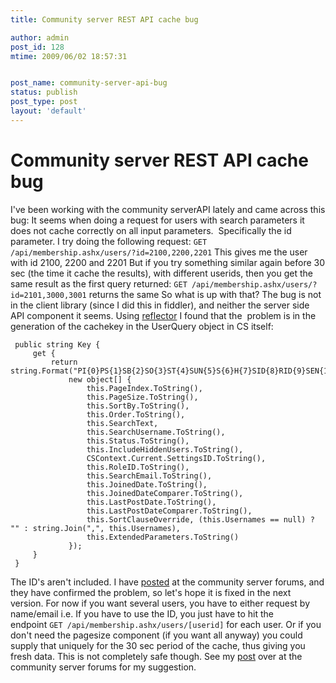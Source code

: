 ```yaml
---
title: Community server REST API cache bug

author: admin
post_id: 128
mtime: 2009/06/02 18:57:31


post_name: community-server-api-bug
status: publish
post_type: post
layout: 'default'
---
```


# Community server REST API cache bug

I've been working with the community serverAPI lately and came across this bug: It seems when doing a request for users with search parameters it does not cache correctly on all input parameters.  Specifically the id parameter. I try doing the following request: `GET /api/membership.ashx/users/?id=2100,2200,2201` This gives me the user with id 2100, 2200 and 2201 But if you try something similar again before 30 sec (the time it cache the results), with different userids, then you get the same result as the first query returned: `GET /api/membership.ashx/users/?id=2101,3000,3001` returns the same So what is up with that? The bug is not in the client library (since I did this in fiddler), and neither the server side API component it seems. Using [reflector](http://www.red-gate.com/products/reflector/) I found that the  problem is in the generation of the cachekey in the UserQuery object in CS itself: 
```
 public string Key {
	 get {
		 return string.Format("PI{0}PS{1}SB{2}SO{3}ST{4}SUN{5}S{6}H{7}SID{8}RID{9}SEN{10}JD{11}JC{12}PD{13}PC{14}SCO{15}UN{16}EP{17}",
			 new object[] {
				 this.PageIndex.ToString(),
				 this.PageSize.ToString(),
				 this.SortBy.ToString(),
				 this.Order.ToString(),
				 this.SearchText,
				 this.SearchUsername.ToString(),
				 this.Status.ToString(),
				 this.IncludeHiddenUsers.ToString(),
				 CSContext.Current.SettingsID.ToString(),
				 this.RoleID.ToString(),
				 this.SearchEmail.ToString(),
				 this.JoinedDate.ToString(),
				 this.JoinedDateComparer.ToString(),
				 this.LastPostDate.ToString(),
				 this.LastPostDateComparer.ToString(),
				 this.SortClauseOverride, (this.Usernames == null) ? "" : string.Join(",", this.Usernames),
				 this.ExtendedParameters.ToString()
			 });
	 }
 }
```
 The ID's aren't included. I have [posted](http://dev.communityserver.com/forums/p/506815/648880.aspx) at the community server forums, and they have confirmed the problem, so let's hope it is fixed in the next version. For now if you want several users, you have to either request by name/email i.e. If you have to use the ID, you just have to hit the endpoint `GET /api/membership.ashx/users/[userid]` for each user. Or if you don't need the pagesize component (if you want all anyway) you could supply that uniquely for the 30 sec period of the cache, thus giving you fresh data. This is not completely safe though. See my [post](http://dev.communityserver.com/forums/p/506815/648880.aspx) over at the community server forums for my suggestion.
